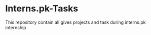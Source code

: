 # Interns.pk-Tasks
This repository contain all gives projects and task during interns.pk internship
